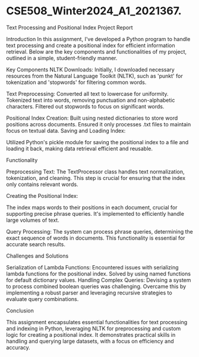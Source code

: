 # CSE508_Winter2024_A1_2021367.

Text Processing and Positional Index Project Report


Introduction
In this assignment, I've developed a Python program to handle text processing and create a positional index for efficient information retrieval. Below are the key components and functionalities of my project, outlined in a simple, student-friendly manner.

Key Components
NLTK Downloads: Initially, I downloaded necessary resources from the Natural Language Toolkit (NLTK), such as 'punkt' for tokenization and 'stopwords' for filtering common words.

Text Preprocessing:
Converted all text to lowercase for uniformity.
Tokenized text into words, removing punctuation and non-alphabetic characters.
Filtered out stopwords to focus on significant words.

Positional Index Creation:
Built using nested dictionaries to store word positions across documents.
Ensured it only processes .txt files to maintain focus on textual data.
Saving and Loading Index:

Utilized Python's pickle module for saving the positional index to a file and loading it back, making data retrieval efficient and reusable.

Functionality

Preprocessing Text:
The TextProcessor class handles text normalization, tokenization, and cleaning. This step is crucial for ensuring that the index only contains relevant words.


Creating the Positional Index:

The index maps words to their positions in each document, crucial for supporting precise phrase queries. It's implemented to efficiently handle large volumes of text.

Query Processing:
The system can process phrase queries, determining the exact sequence of words in documents. This functionality is essential for accurate search results.

Challenges and Solutions


Serialization of Lambda Functions: Encountered issues with serializing lambda functions for the positional index. Solved by using named functions for default dictionary values.
Handling Complex Queries: Devising a system to process combined boolean queries was challenging. Overcame this by implementing a robust parser and leveraging recursive strategies to evaluate query combinations.

Conclusion

This assignment encapsulates essential functionalities for text processing and indexing in Python, leveraging NLTK for preprocessing and custom logic for creating a positional index. It demonstrates practical skills in handling and querying large datasets, with a focus on efficiency and accuracy.

